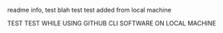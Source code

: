 readme info, test blah
test test added from local machine


TEST TEST WHILE USING GITHUB CLI SOFTWARE ON LOCAL MACHINE
